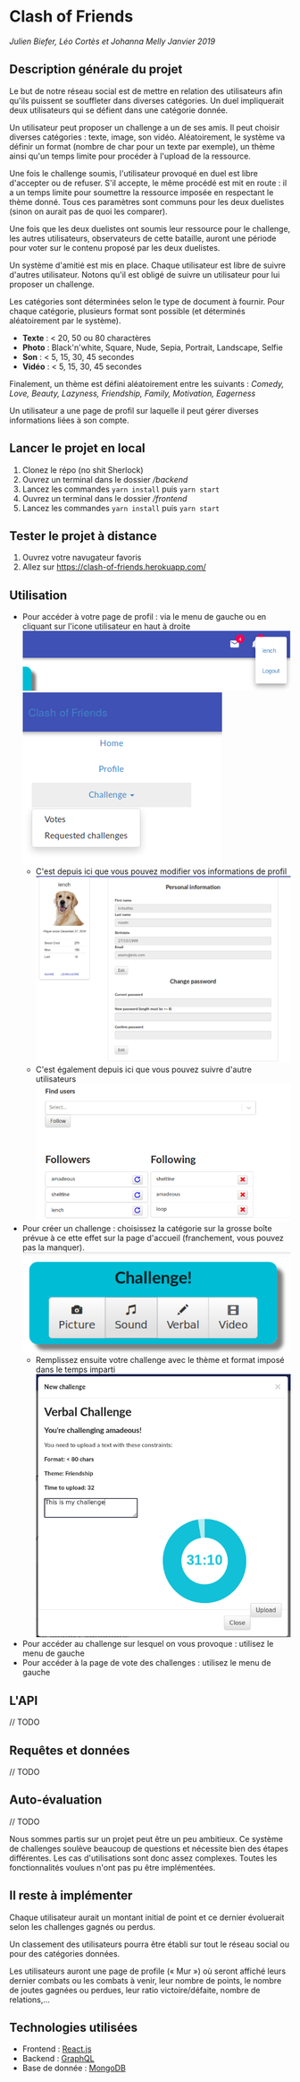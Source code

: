 # Clash of Friends
_Julien Biefer, Léo Cortès et Johanna Melly_
_Janvier 2019_

## Description générale du projet
Le but de notre réseau social est de mettre en relation des utilisateurs afin qu'ils puissent se souffleter dans diverses catégories.
Un duel impliquerait deux utilisateurs qui se défient dans une catégorie donnée.

Un utilisateur peut proposer un challenge a un de ses amis. Il peut choisir diverses catégories : texte, image, son vidéo. Aléatoirement, le système va définir un format (nombre de char pour un texte par exemple), un thème ainsi qu'un temps limite pour procéder à l'upload de la ressource.

Une fois le challenge soumis, l'utilisateur provoqué en duel est libre d'accepter ou de refuser. S'il accepte, le même procédé est mit en route : il a un temps limite pour soumettre la ressource imposée en respectant le thème donné. Tous ces paramètres sont communs pour les deux duelistes (sinon on aurait pas de quoi les comparer).

Une fois que les deux duelistes ont soumis leur ressource pour le challenge, les autres utilisateurs, observateurs de cette bataille, auront une période pour voter sur le contenu proposé par les deux duelistes.

Un système d'amitié est mis en place. Chaque utilisateur est libre de suivre d'autres utilisateur. Notons qu'il est obligé de suivre un utilisateur pour lui proposer un challenge.

Les catégories sont déterminées selon le type de document à fournir. Pour chaque catégorie, plusieurs format sont possible (et déterminés aléatoirement par le système).

* **Texte**  : < 20, 50 ou 80 charactères
* **Photo** : Black'n'white, Square, Nude, Sepia, Portrait, Landscape, Selfie
* **Son** : < 5, 15, 30, 45 secondes
* **Vidéo** : < 5, 15, 30, 45 secondes

Finalement, un thème est défini aléatoirement entre les suivants : *Comedy, Love, Beauty, Lazyness, Friendship, Family, Motivation, Eagerness*

Un utilisateur a une page de profil sur laquelle il peut gérer diverses informations liées à son compte.

## Lancer le projet en local
1. Clonez le répo (no shit Sherlock)
2. Ouvrez un terminal dans le dossier */backend*
3. Lancez les commandes ``yarn install`` puis ``yarn start``
4. Ouvrez un terminal dans le dossier */frontend*
3. Lancez les commandes ``yarn install`` puis ``yarn start``

## Tester le projet à distance
1. Ouvrez votre navugateur favoris
2. Allez sur https://clash-of-friends.herokuapp.com/

## Utilisation
- Pour accéder à votre page de profil : via le menu de gauche ou en cliquant sur l'icone utilisateur en haut à droite
![](images/profile.png)
![](images/menu.png)
  - C'est depuis ici que vous pouvez modifier vos informations de profil
  ![](images/infos.png)
  - C'est également depuis ici que vous pouvez suivre d'autre utilisateurs
  ![](images/follow.png)
- Pour créer un challenge : choisissez la catégorie sur la grosse boîte prévue à ce ette effet sur la page d'accueil (franchement, vous pouvez pas la manquer).
![](images/challbox.png)
  - Remplissez ensuite votre challenge avec le thème et format imposé dans le temps imparti
![](images/chall.png)
- Pour accéder au challenge sur lesquel on vous provoque : utilisez le menu de gauche
- Pour accéder à la page de vote des challenges : utilisez le menu de gauche

## L'API
// TODO

## Requêtes et données
// TODO

## Auto-évaluation
// TODO

Nous sommes partis sur un projet peut être un peu ambitieux. Ce système de challenges soulève beaucoup de questions et nécessite bien des étapes différentes. Les cas d'utilisations sont donc assez complexes. Toutes les fonctionnalités voulues n'ont pas pu être implémentées.

## Il reste à implémenter
Chaque utilisateur aurait un montant initial de point et ce dernier évoluerait selon les challenges gagnés ou perdus.

Un classement des utilisateurs pourra être établi sur tout le réseau social ou pour des catégories données.

Les utilisateurs auront une page de profile (« Mur ») où seront affiché leurs dernier combats ou les combats à venir, leur nombre de points, le nombre de joutes gagnées ou perdues, leur ratio victoire/défaite, nombre de relations,...

## Technologies utilisées
* Frontend : [React.js](https://reactjs.org)
* Backend : [GraphQL](https://graphql.org)
* Base de donnée : [MongoDB](https://www.mongodb.com)
